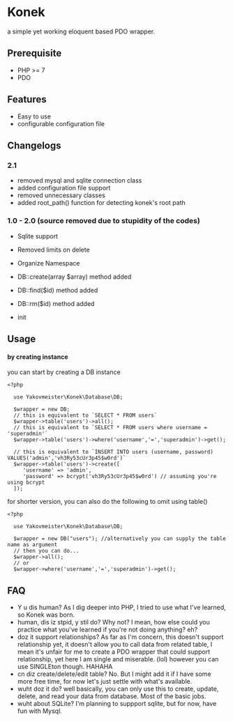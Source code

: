 # Konek #

a simple yet working eloquent based PDO wrapper.



## Prerequisite ## 

- PHP >= 7
- PDO
  

## Features ##

- Easy to use
- configurable configuration file
  

## Changelogs ##

### 2.1 ###

- removed mysql and sqlite connection class
- added configuration file support
- removed unnecessary classes
- added root_path() function for detecting konek's root path

### 1.0 - 2.0 (source removed due to stupidity of the codes) ###

- Sqlite support
- Removed limits on delete
- Organize Namespace
- DB::create(array $array) method added
- DB::find($id) method added
- DB::rm($id) method added

- init

## Usage ##

#### by creating instance ####

you can start by creating a DB instance

    <?php
      
      use Yakovmeister\Konek\Database\DB;
    
      $wrapper = new DB;
      // this is equivalent to `SELECT * FROM users`
      $wrapper->table('users')->all();
      // this is equivalent to `SELECT * FROM users where username = 'superadmin'`
      $wrapper->table('users')->where('username','=','superadmin')->get();
      
      // this is equivalent to `INSERT INTO users (username, password) VALUES('admin','vh3Ry53cUr3p45$w0rd')`
      $wrapper->table('users')->create([
         'username' => 'admin',
         'password' => bcrypt('vh3Ry53cUr3p45$w0rd') // assuming you're using bcrypt
      ]);
    

for shorter version, you can also do the following to omit using table()

    <?php
      
      use Yakovmeister\Konek\Database\DB;
    
      $wrapper = new DB("users"); //alternatively you can supply the table name as argument
      // then you can do...
      $wrapper->all();
      // or 
      $wrapper->where('username','=','superadmin')->get();



## FAQ ##

- Y u dis human? As I dig deeper into PHP, I tried to use what I've learned, so Konek was born.
- human, dis iz stpid, y stil do? Why not? I mean, how else could you practice what you've learned if you're not doing anything? eh?
- doz it support relationships? As far as I'm concern, this doesn't support relationship yet, it doesn't allow you to call data from related table, I mean it's unfair for me to create a PDO wrapper that could support relationship, yet here I am single and miserable. (lol) however you can use SINGLEton though. HAHAHA
- cn diz create/delete/edit table? No. But I might add it if I have some more free time, for now let's just settle with what's available.
- wuht doz it do? well basically, you can only use this to create, update, delete, and read your data from database. Most of the basic jobs.
- wuht about SQLite? I'm planning to suppport sqlite, but for now, have fun with Mysql. 
